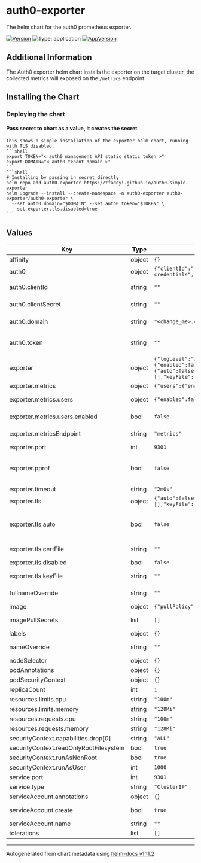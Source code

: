 # auth0-exporter

The helm chart for the auth0 prometheus exporter.

[![Version](https://img.shields.io/github/v/release/tfadeyi/auth0-simple-exporter?color=blue&label=Version&sort=semver&style=flat-square)](https://img.shields.io/github/v/release/tfadeyi/auth0-simple-exporter?color=blue&label=Version&sort=semver&style=flat-square)
![Type: application](https://img.shields.io/badge/Type-application-informational?style=flat-square)
[![AppVersion](https://img.shields.io/github/v/release/tfadeyi/auth0-simple-exporter?color=blue&label=AppVersion&sort=semver&style=flat-square)](https://img.shields.io/github/v/release/tfadeyi/auth0-simple-exporter?color=blue&label=AppVersion&sort=semver&style=flat-square)

## Additional Information

The Auth0 exporter helm chart installs the exporter on the target cluster, the collected metrics will exposed
on the `/metrics` endpoint.

## Installing the Chart

### Deploying the chart

#### Pass secret to chart as a value, it creates the secret
    This shows a simple installation of the exporter helm chart, running with TLS disabled.
    ```shell
    export TOKEN="< auth0 management API static static token >"
    export DOMAIN="< auth0 tenant domain >"
    ```
    ```shell
    # Installing by passing in secret directly
    helm repo add auth0-exporter https://tfadeyi.github.io/auth0-simple-exporter
    helm upgrade --install --create-namespace -n auth0-exporter auth0-exporter/auth0-exporter \
      --set auth0.domain="$DOMAIN" --set auth0.token="$TOKEN" \
      --set exporter.tls.disabled=true
    ```

## Values

| Key | Type | Default | Description |
|-----|------|---------|-------------|
| affinity | object | `{}` |  |
| auth0 | object | `{"clientId":"","clientSecret":"","createSecret":true,"domain":"<change_me>.eu.auth0.com","secretName":"auth0-credentials","token":""}` | Exporter's Auth0 client configuration |
| auth0.clientId | string | `""` | Auth0 management api client-id. (do not set if static token is already set) |
| auth0.clientSecret | string | `""` | Auth0 management api client-secret. (do not set if static token is already set) |
| auth0.domain | string | `"<change_me>.eu.auth0.com"` | Auth0 tenant's domain. (i.e: <tenant_name>.eu.auth0.com) |
| auth0.token | string | `""` | Auth0 management api static token. (the token can be used instead of client credentials) |
| exporter | object | `{"logLevel":"info","metrics":{"users":{"enabled":false}},"metricsEndpoint":"metrics","namespace":"","port":9301,"pprof":false,"timeout":"2m0s","tls":{"auto":false,"certFile":"","createSecret":false,"disabled":false,"hosts":[],"keyFile":"","secretKey":"","secretName":""}}` | Exporter's configuration |
| exporter.metrics | object | `{"users":{"enabled":false}}` | Exporter's metrics configuration |
| exporter.metrics.users | object | `{"enabled":false}` | Tenant Users metrics exported by the exporter |
| exporter.metrics.users.enabled | bool | `false` | Stops the exporter from fetching user info from the Auth0 tenant |
| exporter.metricsEndpoint | string | `"metrics"` | URL Path under which to expose the collected auth0 metrics. |
| exporter.port | int | `9301` | Port where the server will listen. |
| exporter.pprof | bool | `false` | Enabled pprof profiling on the exporter on port :6060. (help: https://jvns.ca/blog/2017/09/24/profiling-go-with-pprof/) |
| exporter.timeout | string | `"2m0s"` | Exporter Request timeout. (0h0m0s) |
| exporter.tls | object | `{"auto":false,"certFile":"","createSecret":false,"disabled":false,"hosts":[],"keyFile":"","secretKey":"","secretName":""}` | Exporter's TLS configuration |
| exporter.tls.auto | bool | `false` | Allow the exporter to use autocert to renew its certificates with letsencrypt. (can only be used if the exporter is publicly accessible by the internet) |
| exporter.tls.certFile | string | `""` | The certificate file for the exporter TLS connection. |
| exporter.tls.disabled | bool | `false` | Run exporter without TLS. |
| exporter.tls.keyFile | string | `""` | The key file for the exporter TLS connection. |
| fullnameOverride | string | `""` | Helm default setting, use this to shorten install name |
| image | object | `{"pullPolicy":"IfNotPresent","repository":"ghcr.io/tfadeyi/auth0-simple-exporter","tag":"v0.2.6"}` | image settings |
| imagePullSecrets | list | `[]` | specify credentials if pulling from a customer registry |
| labels | object | `{}` |  |
| nameOverride | string | `""` | Helm default setting to override release name, leave blank |
| nodeSelector | object | `{}` |  |
| podAnnotations | object | `{}` |  |
| podSecurityContext | object | `{}` |  |
| replicaCount | int | `1` |  |
| resources.limits.cpu | string | `"100m"` |  |
| resources.limits.memory | string | `"128Mi"` |  |
| resources.requests.cpu | string | `"100m"` |  |
| resources.requests.memory | string | `"128Mi"` |  |
| securityContext.capabilities.drop[0] | string | `"ALL"` |  |
| securityContext.readOnlyRootFilesystem | bool | `true` |  |
| securityContext.runAsNonRoot | bool | `true` |  |
| securityContext.runAsUser | int | `1000` |  |
| service.port | int | `9301` |  |
| service.type | string | `"ClusterIP"` |  |
| serviceAccount.annotations | object | `{}` | Annotations to add to the service account |
| serviceAccount.create | bool | `true` | Specifies whether a service account should be created |
| serviceAccount.name | string | `""` |  |
| tolerations | list | `[]` |  |

----------------------------------------------
Autogenerated from chart metadata using [helm-docs v1.11.2](https://github.com/norwoodj/helm-docs/releases/v1.11.2)
